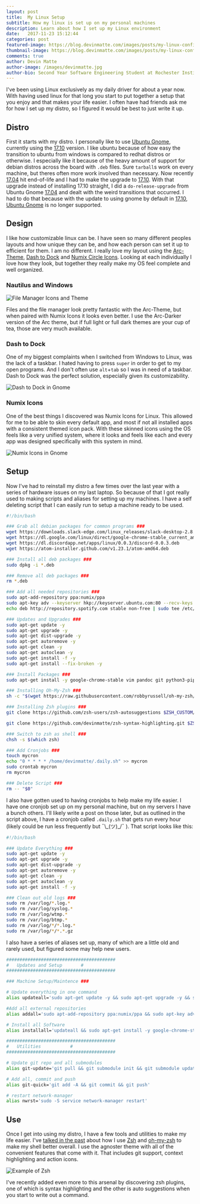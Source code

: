 ```yaml
---
layout: post
title:  My Linux Setup
subtitle: How my linux is set up on my personal machines
description: Learn about how I set up my Linux environment
date:   2017-11-23 15:12:44
categories: post
featured-image: https://blog.devinmatte.com/images/posts/my-linux-config/gnome-tasks.png
thumbnail-image: https://blog.devinmatte.com/images/posts/my-linux-config/gnome-tasks.png
comments: true
author: Devin Matte
author-image: /images/devinmatte.jpg
author-bio: Second Year Software Engineering Student at Rochester Institute of Technology
---
```


I've been using Linux exclusively as my daily driver for about a year now. With having used linux for that long you start to put together a setup that you enjoy and that makes your life easier. I often have had friends ask me for how I set up my distro, so I figured it would be best to just write it up.

## Distro

First it starts with my distro. I personally like to use [Ubuntu Gnome](https://ubuntugnome.org/), currently using the [17.10](https://www.ubuntu.com/desktop/1710) version. I like ubuntu because of how easy the transition to ubuntu from windows is compared to redhat distros or otherwise. I especially like it because of the heavy amount of support for debian distros across the board with `.deb` files. Sure `tarball`s work on every machine, but theres often more work involved than necessary.
Now recently [17.04](https://wiki.ubuntu.com/UbuntuGNOME/GetUbuntuGNOME) hit end-of-life and I had to make the upgrade to [17.10](https://www.ubuntu.com/desktop/1710). With that upgrade instead of installing 17.10 straight, I did a `do-release-upgrade` from Ubuntu Gnome [17.04](https://wiki.ubuntu.com/UbuntuGNOME/GetUbuntuGNOME) and dealt with the weird transitions that occurred. I had to do that because with the update to using gnome by default in [17.10](https://www.ubuntu.com/desktop/1710), [Ubuntu Gnome](https://ubuntugnome.org/) is no longer supported.

## Design

I like how customizable linux can be. I have seen so many different peoples layouts and how unique they can be, and how each person can set it up to efficient for them. I am no different. I really love my layout using the [Arc-Theme](https://github.com/horst3180/arc-theme), [Dash to Dock](https://extensions.gnome.org/extension/307/dash-to-dock/) and [Numix Circle Icons](https://github.com/numixproject/numix-icon-theme-circle). Looking at each individually I love how they look, but together they really make my OS feel complete and well organized.


### Nautilus and Windows

![File Manager Icons and Theme](https://blog.devinmatte.com/images/posts/my-linux-config/file-manager.png)

Files and the file manager look pretty fantastic with the Arc-Theme, but when paired with Numix Icons it looks even better. I use the Arc-Darker version of the Arc theme, but if full light or full dark themes are your cup of tea, those are very much available.

### Dash to Dock

One of my biggest complaints when I switched from Windows to Linux, was the lack of a taskbar. I hated having to press `super` in order to get to my open programs. And I don't often use `alt`+`tab` so I was in need of a taskbar. Dash to Dock was the perfect solution, especially given its customizability.

![Dash to Dock in Gnome](https://blog.devinmatte.com/images/posts/my-linux-config/gnome-tasks.png)

### Numix Icons
One of the best things I discovered was Numix Icons for Linux. This allowed for me to be able to skin every default app, and most if not all installed apps with a consistent themed icon pack. With these skinned icons using the OS feels like a very unified system, where it looks and feels like each and every app was designed specifically with this system in mind.

![Numix Icons in Gnome](https://blog.devinmatte.com/images/posts/my-linux-config/icons.png)

## Setup

Now I've had to reinstall my distro a few times over the last year with a series of hardware issues on my last laptop. So because of that I got really used to making scripts and aliases for setting up my machines. I have a self deleting script that I can easily run to setup a machine ready to be used.

```bash
#!/bin/bash

### Grab all debian packages for common programs ###
wget https://downloads.slack-edge.com/linux_releases/slack-desktop-2.8.0-amd64.deb
wget https://dl.google.com/linux/direct/google-chrome-stable_current_amd64.deb
wget https://dl.discordapp.net/apps/linux/0.0.3/discord-0.0.3.deb
wget https://atom-installer.github.com/v1.23.1/atom-amd64.deb

### Install all deb packages ###
sudo dpkg -i *.deb

### Remove all deb packages ###
rm *.deb

### Add all needed repositories ###
sudo apt-add-repository ppa:numix/ppa
sudo apt-key adv --keyserver hkp://keyserver.ubuntu.com:80 --recv-keys BBEBDCB318AD50EC6865090613B00F1FD2C19886 0DF731E45CE24F27EEEB1450EFDC8610341D9410
echo deb http://repository.spotify.com stable non-free | sudo tee /etc/apt/sources.list.d/spotify.list

### Updates and Upgrades ###
sudo apt-get update -y
sudo apt-get upgrade -y
sudo apt-get dist-upgrade -y
sudo apt-get autoremove -y
sudo apt-get clean -y
sudo apt-get autoclean -y
sudo apt-get install -f -y
sudo apt-get install --fix-broken -y

### Install Packages ###
sudo apt-get install -y google-chrome-stable vim pandoc git python3-pip php numix-icon-theme-circle texlive-full openssh-server spotify-client openjdk-8-* arc-theme npm nodejs nodejs-legacy zsh

### Installing Oh-My-Zsh ###
sh -c "$(wget https://raw.githubusercontent.com/robbyrussell/oh-my-zsh/master/tools/install.sh -O -)"

### Installing Zsh plugins ###
git clone https://github.com/zsh-users/zsh-autosuggestions $ZSH_CUSTOM/plugins/zsh-autosuggestions

git clone https://github.com/devinmatte/zsh-syntax-highlighting.git $ZSH_CUSTOM/plugins/zsh-syntax-highlighting

### Switch to zsh as shell ###
chsh -s $(which zsh)

### Add Cronjobs ###
touch mycron   
echo "0 * * * * /home/devinmatte/.daily.sh" >> mycron
sudo crontab mycron
rm mycron

### Delete Script ###
rm -- "$0"
```

I also have gotten used to having cronjobs to help make my life easier. I have one cronjob set up on my personal machine, but on my servers I have a bunch others. I'll likely write a post on those later, but as outlined in the script above, I have a cronjob called `.daily.sh` that gets run every hour (likely could be run less frequently but ¯\\\_(ツ)\_/¯ ). That script looks like this:

```bash
#!/bin/bash

### Update Everything ###
sudo apt-get update -y
sudo apt-get upgrade -y
sudo apt-get dist-upgrade -y
sudo apt-get autoremove -y
sudo apt-get clean -y
sudo apt-get autoclean -y
sudo apt-get install -f -y

### Clean out old logs ###
sudo rm /var/log/*.log.*
sudo rm /var/log/syslog.*
sudo rm /var/log/wtmp.*
sudo rm /var/log/btmp.*
sudo rm /var/log/*/*.log.*
sudo rm /var/log/*/*.*.gz
```

I also have a series of aliases set up, many of which are a little old and rarely used, but figured some may help new users.

```bash
#########################################
#	Updates and Setup		#
#########################################

### Machine Setup/Maintence ###

# Update everything in one command
alias updateall='sudo apt-get update -y && sudo apt-get upgrade -y && sudo apt-get dist-upgrade -y && sudo apt-get autoremove -y && sudo apt-get clean -y && sudo apt-get autoclean -y && sudo apt-get install -f -y'

#Add all external repositories
alias addall='sudo apt-add-repository ppa:numix/ppa && sudo apt-key adv --keyserver hkp://keyserver.ubuntu.com:80 --recv-keys BBEBDCB318AD50EC6865090613B00F1FD2C19886 && echo deb http://repository.spotify.com stable non-free | sudo tee /etc/apt/sources.list.d/spotify.list'

# Install all Software
alias installall='updateall && sudo apt-get install -y google-chrome-stable vim pandoc git python3-pip php numix-icon-theme-circle texlive-full openssh-server spotify-client openjdk-8-* arc-theme npm nodejs nodejs-legacy zsh'

#########################################
#	Utilities			#
#########################################

# Update git repo and all submodules
alias git-update='git pull && git submodule init && git submodule update && git submodule foreach git pull origin master'

# Add all, commit and push
alias git-quick='git add -A && git commit && git push'

# restart network-manager
alias nwrst='sudo -S service network-manager restart'
```

## Use

Once I get into using my distro, I have a few tools and utilities to make my life easier. I've [talked in the past](https://devinmatte.me/post/2017/06/14/bash-to-zsh/) about how I use [Zsh](http://www.zsh.org/) and [oh-my-zsh](https://github.com/robbyrussell/oh-my-zsh) to make my shell better overall. I use the agnoster theme with all of the convenient features that come with it. That includes git support, context highlighting and action icons.

![Example of Zsh](https://blog.devinmatte.com/images/posts/2017-06-14-theme.png)

I've recently added even more to this arsenal by discovering zsh plugins, one of which is syntax highlighting and the other is auto suggestions when you start to write out a command.